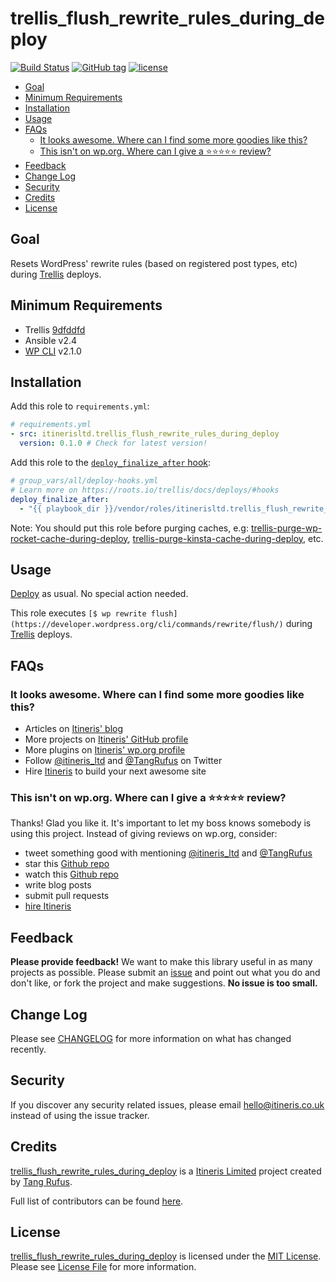 # trellis_flush_rewrite_rules_during_deploy

[![Build Status](https://travis-ci.com/ItinerisLtd/trellis_flush_rewrite_rules_during_deploy.svg?token=ptrvJskDR5BKm8thpNdd&branch=master)](https://travis-ci.com/ItinerisLtd/trellis_flush_rewrite_rules_during_deploy)
[![GitHub tag](https://img.shields.io/github/tag/ItinerisLtd/trellis_flush_rewrite_rules_during_deploy.svg)](https://github.com/ItinerisLtd/trellis_flush_rewrite_rules_during_deploy/tags)
[![license](https://img.shields.io/github/license/ItinerisLtd/trellis_flush_rewrite_rules_during_deploy.svg)](https://github.com/ItinerisLtd/trellis_flush_rewrite_rules_during_deploy/blob/master/LICENSE)

<!-- START doctoc generated TOC please keep comment here to allow auto update -->
<!-- DON'T EDIT THIS SECTION, INSTEAD RE-RUN doctoc TO UPDATE -->


- [Goal](#goal)
- [Minimum Requirements](#minimum-requirements)
- [Installation](#installation)
- [Usage](#usage)
- [FAQs](#faqs)
  - [It looks awesome. Where can I find some more goodies like this?](#it-looks-awesome-where-can-i-find-some-more-goodies-like-this)
  - [This isn't on wp.org. Where can I give a ⭐️⭐️⭐️⭐️⭐️ review?](#this-isnt-on-wporg-where-can-i-give-a-%EF%B8%8F%EF%B8%8F%EF%B8%8F%EF%B8%8F%EF%B8%8F-review)
- [Feedback](#feedback)
- [Change Log](#change-log)
- [Security](#security)
- [Credits](#credits)
- [License](#license)

<!-- END doctoc generated TOC please keep comment here to allow auto update -->

## Goal

Resets WordPress' rewrite rules (based on registered post types, etc) during [Trellis](https://github.com/roots/trellis) deploys.

## Minimum Requirements

- Trellis [9dfddfd](https://github.com/roots/trellis/commit/9dfddfd0d5f7d10886d2f434c02d3bd23edb8684)
- Ansible v2.4
- [WP CLI](https://wp-cli.org/) v2.1.0

## Installation

Add this role to `requirements.yml`:

```yaml
# requirements.yml
- src: itinerisltd.trellis_flush_rewrite_rules_during_deploy
  version: 0.1.0 # Check for latest version!
```

Add this role to the [`deploy_finalize_after` hook](https://roots.io/trellis/docs/deploys/#hooks):

```yaml
# group_vars/all/deploy-hooks.yml
# Learn more on https://roots.io/trellis/docs/deploys/#hooks
deploy_finalize_after:
  - "{{ playbook_dir }}/vendor/roles/itinerisltd.trellis_flush_rewrite_rules_during_deploy/tasks/main.yml"
```

Note: You should put this role before purging caches, e.g: [trellis-purge-wp-rocket-cache-during-deploy](https://github.com/ItinerisLtd/trellis-purge-wp-rocket-cache-during-deploy), [trellis-purge-kinsta-cache-during-deploy](https://github.com/ItinerisLtd/trellis-purge-kinsta-cache-during-deploy), etc.

## Usage

[Deploy](https://roots.io/trellis/docs/deploys/#example) as usual. No special action needed.

This role executes `[$ wp rewrite flush](https://developer.wordpress.org/cli/commands/rewrite/flush/)` during [Trellis](https://github.com/roots/trellis) deploys.

## FAQs

### It looks awesome. Where can I find some more goodies like this?

- Articles on [Itineris' blog](https://www.itineris.co.uk/blog/)
- More projects on [Itineris' GitHub profile](https://github.com/itinerisltd)
- More plugins on [Itineris' wp.org profile](https://profiles.wordpress.org/itinerisltd/#content-plugins)
- Follow [@itineris_ltd](https://twitter.com/itineris_ltd) and [@TangRufus](https://twitter.com/tangrufus) on Twitter
- Hire [Itineris](https://www.itineris.co.uk/services/) to build your next awesome site

### This isn't on wp.org. Where can I give a ⭐️⭐️⭐️⭐️⭐️ review?

Thanks! Glad you like it. It's important to let my boss knows somebody is using this project. Instead of giving reviews on wp.org, consider:

- tweet something good with mentioning [@itineris_ltd](https://twitter.com/itineris_ltd) and [@TangRufus](https://twitter.com/tangrufus)
- star this [Github repo](https://github.com/ItinerisLtd/trellis_flush_rewrite_rules_during_deploy)
- watch this [Github repo](https://github.com/ItinerisLtd/trellis_flush_rewrite_rules_during_deploy)
- write blog posts
- submit pull requests
- [hire Itineris](https://www.itineris.co.uk/services/)

## Feedback

**Please provide feedback!** We want to make this library useful in as many projects as possible.
Please submit an [issue](https://github.com/ItinerisLtd/trellis_flush_rewrite_rules_during_deploy/issues/new) and point out what you do and don't like, or fork the project and make suggestions.
**No issue is too small.**

## Change Log

Please see [CHANGELOG](./CHANGELOG.md) for more information on what has changed recently.

## Security

If you discover any security related issues, please email [hello@itineris.co.uk](mailto:hello@itineris.co.uk) instead of using the issue tracker.

## Credits

[trellis_flush_rewrite_rules_during_deploy](https://github.com/ItinerisLtd/trellis_flush_rewrite_rules_during_deploy) is a [Itineris Limited](https://www.itineris.co.uk/) project created by [Tang Rufus](https://typist.tech).

Full list of contributors can be found [here](https://github.com/ItinerisLtd/trellis_flush_rewrite_rules_during_deploy/graphs/contributors).

## License

[trellis_flush_rewrite_rules_during_deploy](https://github.com/ItinerisLtd/trellis_flush_rewrite_rules_during_deploy) is licensed under the [MIT License](https://opensource.org/licenses/MIT).
Please see [License File](./LICENSE) for more information.
